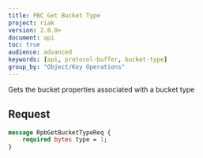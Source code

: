 ```yaml
---
title: PBC Get Bucket Type
project: riak
version: 2.0.0+
document: api
toc: true
audience: advanced
keywords: [api, protocol-buffer, bucket-type]
group_by: "Object/Key Operations"
---
```


Gets the bucket properties associated with a bucket type

## Request

```protobuf
message RpbGetBucketTypeReq {
    required bytes type = 1;
}
```